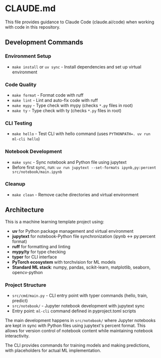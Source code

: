 # CLAUDE.md

This file provides guidance to Claude Code (claude.ai/code) when working with code in this repository.

## Development Commands

### Environment Setup
- `make install` or `uv sync` - Install dependencies and set up virtual environment

### Code Quality
- `make format` - Format code with ruff
- `make lint` - Lint and auto-fix code with ruff
- `make mypy` - Type check with mypy (checks `*.py` files in root)
- `make ty` - Type check with ty (checks `*.py` files in root)

### CLI Testing
- `make hello` - Test CLI with hello command (uses `PYTHONPATH=. uv run ml-cli hello`)

### Notebook Development
- `make sync` - Sync notebook and Python file using jupytext
- Before first sync, run: `uv run jupytext --set-formats ipynb,py:percent src/notebook/main.ipynb`

### Cleanup
- `make clean` - Remove cache directories and virtual environment

## Architecture

This is a machine learning template project using:
- **uv** for Python package management and virtual environment
- **jupytext** for notebook-Python file synchronization (ipynb ↔ py:percent format)
- **ruff** for formatting and linting
- **mypy/ty** for type checking
- **typer** for CLI interface
- **PyTorch ecosystem** with torchvision for ML models
- **Standard ML stack**: numpy, pandas, scikit-learn, matplotlib, seaborn, opencv-python

### Project Structure
- `src/cmd/main.py` - CLI entry point with typer commands (hello, train, predict)
- `src/notebook/` - Jupyter notebook development with jupytext sync
- Entry point: `ml-cli` command defined in pyproject.toml scripts

The main development happens in `src/notebook/` where Jupyter notebooks are kept in sync with Python files using jupytext's percent format. This allows for version control of notebook content while maintaining notebook interactivity.

The CLI provides commands for training models and making predictions, with placeholders for actual ML implementation.